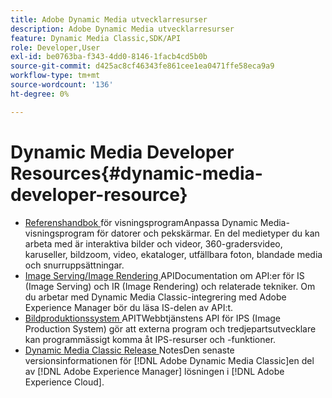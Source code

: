 ```yaml
---
title: Adobe Dynamic Media utvecklarresurser
description: Adobe Dynamic Media utvecklarresurser
feature: Dynamic Media Classic,SDK/API
role: Developer,User
exl-id: be0763ba-f343-4dd0-8146-1facb4cd5b0b
source-git-commit: d425ac8cf46343fe861cee1ea0471ffe58eca9a9
workflow-type: tm+mt
source-wordcount: '136'
ht-degree: 0%

---
```


# Dynamic Media Developer Resources{#dynamic-media-developer-resource}

* [Referenshandbok ](/help/aem-viewers-ref/homeviewers.md)<!-- (https://experienceleague.adobe.com/docs/dynamic-media-developer-resources/library/homeviewers.html) -->
för visningsprogramAnpassa Dynamic Media-visningsprogram för datorer och pekskärmar. En del medietyper du kan arbeta med är interaktiva bilder och videor, 360-gradersvideo, karuseller, bildzoom, video, ekataloger, utfällbara foton, blandade media och snurruppsättningar.
* [Image Serving/Image Rendering ](/help/aem-is-ir-api/homeisir.md)<!-- (https://experienceleague.adobe.com/docs/dynamic-media-developer-resources/image-serving-api/homeisir.html) -->
APIDocumentation om API:er för IS (Image Serving) och IR (Image Rendering) och relaterade tekniker. Om du arbetar med Dynamic Media Classic-integrering med Adobe Experience Manager bör du läsa IS-delen av API:t.
* [Bildproduktionssystem ](/help/aem-ips-api/c-overview.md)
APITWebbtjänstens API för IPS (Image Production System) gör att externa program och tredjepartsutvecklare kan programmässigt komma åt IPS-resurser och -funktioner.
* [Dynamic Media Classic Release ](/help/s7-release-notes/s7rn2017.md)
NotesDen senaste versionsinformationen för  [!DNL Adobe Dynamic Media Classic]en del av  [!DNL Adobe Experience Manager] lösningen i  [!DNL Adobe Experience Cloud].
